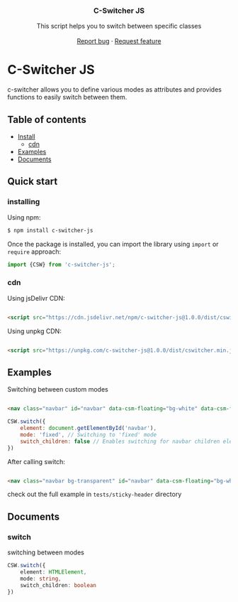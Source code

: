 <h3 align="center">C-Switcher JS</h3>

<p align="center">
  This script helps you to switch between specific classes
  <br>
  <br>
  <a href="https://github.com/Artariya/C-Switcher-JS/issues/new?assignees=-&labels=bug&template=bug_report.yml">Report bug</a>
  ·
  <a href="https://github.com/Artariya/C-Switcher-JS/issues/new?assignees=&labels=feature&template=feature_request.yml">Request feature</a>
</p>

# C-Switcher JS

c-switcher allows you to define various modes as attributes and provides functions to easily switch between them.

## Table of contents

- [Install](#installing)
    - [cdn](#cdn)
- [Examples](#examples)
- [Documents](#documents)

## Quick start

### installing

Using npm:

```bash
$ npm install c-switcher-js
```

Once the package is installed, you can import the library using `import` or `require` approach:

```js
import {CSW} from 'c-switcher-js';
```

### cdn

Using jsDelivr CDN:

```html

<script src="https://cdn.jsdelivr.net/npm/c-switcher-js@1.0.0/dist/cswitcher.min.js"></script>
```

Using unpkg CDN:

```html

<script src="https://unpkg.com/c-switcher-js@1.0.0/dist/cswitcher.min.js"></script>
```

## Examples

Switching between custom modes

```html

<nav class="navbar" id="navbar" data-csm-floating="bg-white" data-csm-fixed="bg-transparent"></nav>
```

```js
CSW.switch({
    element: document.getElementById('navbar'),
    mode: 'fixed', // Switching to 'fixed' mode
    switch_children: false // Enables switching for navbar children elements which have data-csm attributes.
})
```

After calling switch:

```html

<nav class="navbar bg-transparent" id="navbar" data-csm-floating="bg-white" data-csm-fixed="bg-transparent"></nav>
```

check out the full example in `tests/sticky-header` directory

## Documents

### switch

switching between modes

```ts
CSW.switch({
    element: HTMLElement,
    mode: string,
    switch_children: boolean
})
```